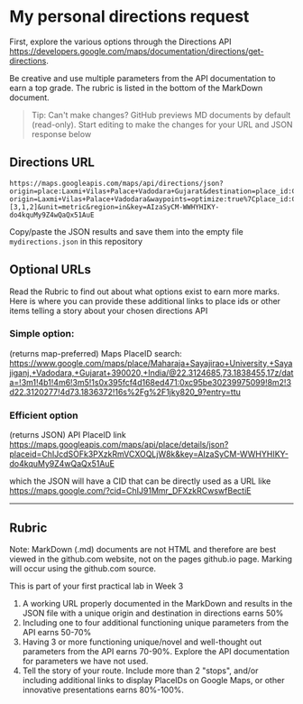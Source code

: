 # My personal directions request

First, explore the various options through the Directions API https://developers.google.com/maps/documentation/directions/get-directions. 

Be creative and use multiple parameters from the API documentation to earn a top grade. The rubric is listed in the bottom of the MarkDown document. 

> Tip: Can't make changes? GitHub previews MD documents by default (read-only). Start editing to make the changes for your URL and JSON response below

## Directions URL

```
https://maps.googleapis.com/maps/api/directions/json?origin=place:Laxmi+Vilas+Palace+Vadodara+Gujarat&destination=place_id:ChIJ91Mmr_DFXzkRCwswfBectiE&avoid=tolls%7Chighways%7Cferries&destination=Adalaj+Stepwell+Gandhinagar+Gujarat&transit_mode=train?origin=Laxmi+Vilas+Palace+Vadodara&waypoints=optimize:true%7Cplace_id:ChIJib_FsNopXDkRjzm9vcTdHds%7Cvia:place:Poicha%7Cvia:place:Nadiad&waypoint_order=[3,1,2]&unit=metric&region=in&key=AIzaSyCM-WWHYHIKY-do4kquMy9Z4wQaQx51AuE
```

Copy/paste the JSON results and save them into the empty file ```mydirections.json``` in this repository

## Optional URLs

Read the Rubric to find out about what options exist to earn more marks. Here is where you can provide these additional links to place ids or other items telling a story about your chosen directions API

### Simple option:

(returns map-preferred) Maps PlaceID search:
https://www.google.com/maps/place/Maharaja+Sayajirao+University,+Sayajiganj,+Vadodara,+Gujarat+390020,+India/@22.3124685,73.1838455,17z/data=!3m1!4b1!4m6!3m5!1s0x395fcf4d168ed471:0xc95be30239975099!8m2!3d22.3120277!4d73.1836372!16s%2Fg%2F1jky820_9?entry=ttu
### Efficient option

(returns JSON) API PlaceID link https://maps.googleapis.com/maps/api/place/details/json?placeid=ChIJcdSOFk3PXzkRmVCXOQLjW8k&key=AIzaSyCM-WWHYHIKY-do4kquMy9Z4wQaQx51AuE

  which the JSON will have a CID that can be directly used as a URL like https://maps.google.com/?cid=ChIJ91Mmr_DFXzkRCwswfBectiE


____
## Rubric

Note: MarkDown (.md) documents are not HTML and therefore are best viewed in the github.com website, not on the pages github.io page. Marking will occur using the github.com source. 

This is part of your first practical lab in Week 3 

1. A working URL properly documented in the MarkDown and results in the JSON file with a unique origin and destination in directions earns 50%
2. Including one to four additional functioning unique parameters from the API earns 50-70%
3. Having 3 or more functioning unique/novel and well-thought out parameters from the API earns 70-90%. Explore the API documentation for parameters we have not used.
4. Tell the story of your route. Include more than 2 "stops", and/or including additional links to display PlaceIDs on Google Maps, or other innovative presentations earns 80%-100%. 
